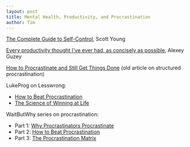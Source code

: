 ```yaml
---
layout: post
title: Mental Health, Productivity, and Procrastination
author: Tim
---
```


[The Complete Guide to Self-Control](https://www.scotthyoung.com/blog/2019/09/30/self-control/), Scott Young  

[Every productivity thought I've ever had, as concisely as possible](https://guzey.com/productivity/), Alexey Guzey

[How to Procrastinate and Still Get Things Done](https://www.chronicle.com/article/How-to-ProcrastinateStill/93959) (old article on structured procrastination)

LukeProg on Lesswrong:
* [How to Beat Procrastination](https://www.lesswrong.com/posts/RWo4LwFzpHNQCTcYt/how-to-beat-procrastination)  
* [The Science of Winning at Life](https://wiki.lesswrong.com/wiki/The_Science_of_Winning_at_Life)  

WaitButWhy series on procrastination:  
* Part 1: [Why Procrastinators Procrastinate](https://waitbutwhy.com/2013/10/why-procrastinators-procrastinate.html)  
* Part 2: [How to Beat Procrastination](https://www.waitbutwhy.com/2013/11/how-to-beat-procrastination.html)  
* Part 3: [The Procrastination Matrix](https://waitbutwhy.com/2015/03/procrastination-matrix.html)  